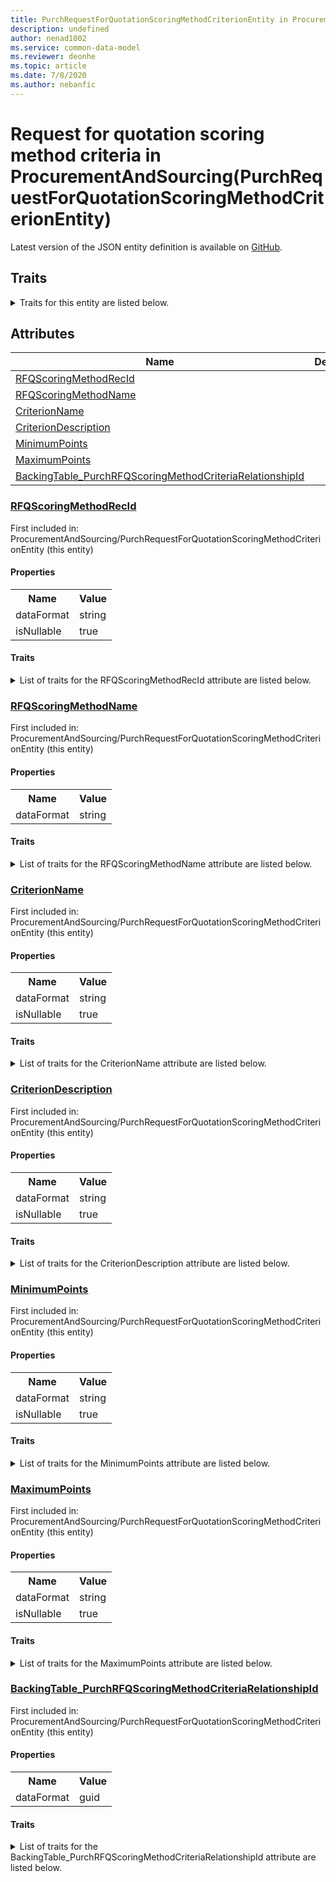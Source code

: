```yaml
---
title: PurchRequestForQuotationScoringMethodCriterionEntity in ProcurementAndSourcing - Common Data Model | Microsoft Docs
description: undefined
author: nenad1002
ms.service: common-data-model
ms.reviewer: deonhe
ms.topic: article
ms.date: 7/8/2020
ms.author: nebanfic
---
```


# Request for quotation scoring method criteria in ProcurementAndSourcing(PurchRequestForQuotationScoringMethodCriterionEntity)

  
 Latest version of the JSON entity definition is available on <a href="https://github.com/Microsoft/CDM/tree/master/schemaDocuments/core/operationsCommon/Entities/SupplyChain/ProcurementAndSourcing/PurchRequestForQuotationScoringMethodCriterionEntity.cdm.json" target="_blank">GitHub</a>.  

## Traits

<details>
<summary>Traits for this entity are listed below.  
</summary>

**is.CDM.entityVersion**  
  <table><tr><th>Parameter</th><th>Value</th><th>Data type</th><th>Explanation</th></tr><tr><td>versionNumber</td><td>"1.0"</td><td>string</td><td>semantic version number of the entity</td></tr></table>

**is.application.releaseVersion**  
  <table><tr><th>Parameter</th><th>Value</th><th>Data type</th><th>Explanation</th></tr><tr><td>releaseVersion</td><td>"10.0.13.0"</td><td>string</td><td>semantic version number of the application introducing this entity</td></tr></table>

**is.localized.displayedAs**  
  Holds the list of language specific display text for an object.  <table><tr><th>Parameter</th><th>Value</th><th>Data type</th><th>Explanation</th></tr><tr><td>localizedDisplayText</td><td><table><tr><th>languageTag</th><th>displayText</th></tr><tr><td>en</td><td>Request for quotation scoring method criteria</td></tr></table></td><td>entity</td><td>a reference to the constant entity holding the list of localized text</td></tr></table>

</details>

## Attributes

|Name|Description|First Included in Instance|
|---|---|---|
|[RFQScoringMethodRecId](#RFQScoringMethodRecId)||<a href="PurchRequestForQuotationScoringMethodCriterionEntity.md" target="_blank">ProcurementAndSourcing/PurchRequestForQuotationScoringMethodCriterionEntity</a>|
|[RFQScoringMethodName](#RFQScoringMethodName)||<a href="PurchRequestForQuotationScoringMethodCriterionEntity.md" target="_blank">ProcurementAndSourcing/PurchRequestForQuotationScoringMethodCriterionEntity</a>|
|[CriterionName](#CriterionName)||<a href="PurchRequestForQuotationScoringMethodCriterionEntity.md" target="_blank">ProcurementAndSourcing/PurchRequestForQuotationScoringMethodCriterionEntity</a>|
|[CriterionDescription](#CriterionDescription)||<a href="PurchRequestForQuotationScoringMethodCriterionEntity.md" target="_blank">ProcurementAndSourcing/PurchRequestForQuotationScoringMethodCriterionEntity</a>|
|[MinimumPoints](#MinimumPoints)||<a href="PurchRequestForQuotationScoringMethodCriterionEntity.md" target="_blank">ProcurementAndSourcing/PurchRequestForQuotationScoringMethodCriterionEntity</a>|
|[MaximumPoints](#MaximumPoints)||<a href="PurchRequestForQuotationScoringMethodCriterionEntity.md" target="_blank">ProcurementAndSourcing/PurchRequestForQuotationScoringMethodCriterionEntity</a>|
|[BackingTable_PurchRFQScoringMethodCriteriaRelationshipId](#BackingTable_PurchRFQScoringMethodCriteriaRelationshipId)||<a href="PurchRequestForQuotationScoringMethodCriterionEntity.md" target="_blank">ProcurementAndSourcing/PurchRequestForQuotationScoringMethodCriterionEntity</a>|

### <a href=#RFQScoringMethodRecId name="RFQScoringMethodRecId">RFQScoringMethodRecId</a>

First included in: ProcurementAndSourcing/PurchRequestForQuotationScoringMethodCriterionEntity (this entity)  

#### Properties

<table><tr><th>Name</th><th>Value</th></tr><tr><td>dataFormat</td><td>string</td></tr><tr><td>isNullable</td><td>true</td></tr></table>

#### Traits

<details>
<summary>List of traits for the RFQScoringMethodRecId attribute are listed below.</summary>

**is.dataFormat.character**  
**is.dataFormat.big**  
**is.dataFormat.array**  
**is.nullable**  
The attribute value may be set to NULL.  

**is.dataFormat.character**  
**is.dataFormat.array**  
</details>

### <a href=#RFQScoringMethodName name="RFQScoringMethodName">RFQScoringMethodName</a>

First included in: ProcurementAndSourcing/PurchRequestForQuotationScoringMethodCriterionEntity (this entity)  

#### Properties

<table><tr><th>Name</th><th>Value</th></tr><tr><td>dataFormat</td><td>string</td></tr></table>

#### Traits

<details>
<summary>List of traits for the RFQScoringMethodName attribute are listed below.</summary>

**is.dataFormat.character**  
**is.dataFormat.big**  
**is.dataFormat.array**  
**is.dataFormat.character**  
**is.dataFormat.array**  
</details>

### <a href=#CriterionName name="CriterionName">CriterionName</a>

First included in: ProcurementAndSourcing/PurchRequestForQuotationScoringMethodCriterionEntity (this entity)  

#### Properties

<table><tr><th>Name</th><th>Value</th></tr><tr><td>dataFormat</td><td>string</td></tr><tr><td>isNullable</td><td>true</td></tr></table>

#### Traits

<details>
<summary>List of traits for the CriterionName attribute are listed below.</summary>

**is.dataFormat.character**  
**is.dataFormat.big**  
**is.dataFormat.array**  
**is.nullable**  
The attribute value may be set to NULL.  

**is.dataFormat.character**  
**is.dataFormat.array**  
</details>

### <a href=#CriterionDescription name="CriterionDescription">CriterionDescription</a>

First included in: ProcurementAndSourcing/PurchRequestForQuotationScoringMethodCriterionEntity (this entity)  

#### Properties

<table><tr><th>Name</th><th>Value</th></tr><tr><td>dataFormat</td><td>string</td></tr><tr><td>isNullable</td><td>true</td></tr></table>

#### Traits

<details>
<summary>List of traits for the CriterionDescription attribute are listed below.</summary>

**is.dataFormat.character**  
**is.dataFormat.big**  
**is.dataFormat.array**  
**is.nullable**  
The attribute value may be set to NULL.  

**is.dataFormat.character**  
**is.dataFormat.array**  
</details>

### <a href=#MinimumPoints name="MinimumPoints">MinimumPoints</a>

First included in: ProcurementAndSourcing/PurchRequestForQuotationScoringMethodCriterionEntity (this entity)  

#### Properties

<table><tr><th>Name</th><th>Value</th></tr><tr><td>dataFormat</td><td>string</td></tr><tr><td>isNullable</td><td>true</td></tr></table>

#### Traits

<details>
<summary>List of traits for the MinimumPoints attribute are listed below.</summary>

**is.dataFormat.character**  
**is.dataFormat.big**  
**is.dataFormat.array**  
**is.nullable**  
The attribute value may be set to NULL.  

**is.dataFormat.character**  
**is.dataFormat.array**  
</details>

### <a href=#MaximumPoints name="MaximumPoints">MaximumPoints</a>

First included in: ProcurementAndSourcing/PurchRequestForQuotationScoringMethodCriterionEntity (this entity)  

#### Properties

<table><tr><th>Name</th><th>Value</th></tr><tr><td>dataFormat</td><td>string</td></tr><tr><td>isNullable</td><td>true</td></tr></table>

#### Traits

<details>
<summary>List of traits for the MaximumPoints attribute are listed below.</summary>

**is.dataFormat.character**  
**is.dataFormat.big**  
**is.dataFormat.array**  
**is.nullable**  
The attribute value may be set to NULL.  

**is.dataFormat.character**  
**is.dataFormat.array**  
</details>

### <a href=#BackingTable_PurchRFQScoringMethodCriteriaRelationshipId name="BackingTable_PurchRFQScoringMethodCriteriaRelationshipId">BackingTable_PurchRFQScoringMethodCriteriaRelationshipId</a>

First included in: ProcurementAndSourcing/PurchRequestForQuotationScoringMethodCriterionEntity (this entity)  

#### Properties

<table><tr><th>Name</th><th>Value</th></tr><tr><td>dataFormat</td><td>guid</td></tr></table>

#### Traits

<details>
<summary>List of traits for the BackingTable_PurchRFQScoringMethodCriteriaRelationshipId attribute are listed below.</summary>

**is.dataFormat.character**  
**is.dataFormat.big**  
**is.dataFormat.array**  
**is.dataFormat.guid**  
**means.identity.entityId**  
**is.linkedEntity.identifier**  
Marks the attribute(s) that hold foreign key references to a linked (used as an attribute) entity. This attribute is added to the resolved entity to enumerate the referenced entities.  <table><tr><th>Parameter</th><th>Value</th><th>Data type</th><th>Explanation</th></tr><tr><td>entityReferences</td><td><table><tr><th>entityReference</th><th>attributeReference</th></tr><tr><td><a href="../../../Tables/SupplyChain/ProcurementAndSourcing/Main/PurchRFQScoringMethodCriteria.md" target="_blank">/core/operationsCommon/Tables/SupplyChain/ProcurementAndSourcing/Main/PurchRFQScoringMethodCriteria.cdm.json/PurchRFQScoringMethodCriteria</a></td><td><a href="../../../Tables/SupplyChain/ProcurementAndSourcing/Main/PurchRFQScoringMethodCriteria.md#RecId" target="_blank">RecId</a></td></tr></table></td><td>entity</td><td>a reference to the constant entity holding the list of entity references</td></tr></table>

**is.dataFormat.guid**  
**is.dataFormat.character**  
**is.dataFormat.array**  
</details>
